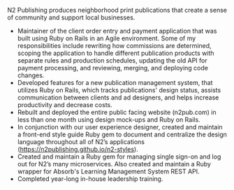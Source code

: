 N2 Publishing produces neighborhood print publications that create a sense of community and support local businesses.

-   Maintainer of the client order entry and payment application that was built using Ruby on Rails in an Agile environment. Some of my responsibilities include rewriting how commissions are determined, scoping the application to handle different publication products with separate rules and production schedules, updating the old API for payment processing, and reviewing, merging, and deploying code changes.
-   Developed features for a new publication management system, that utilizes Ruby on Rails, which tracks publications' design status, assists communication between clients and ad designers, and helps increase productivity and decrease costs.
-   Rebuilt and deployed the entire public facing website (n2pub.com) in less than one month using design mock-ups and Ruby on Rails.
-   In conjunction with our user experience designer, created and maintain a front-end style guide Ruby gem to document and centralize the design language throughout all of N2’s applications (https://n2publishing.github.io/n2-styles).
- Created and maintain a Ruby gem for managing single sign-on and log out for N2’s many microservices. Also created and maintain a Ruby wrapper for Absorb's Learning Management System REST API.
-   Completed year-long in-house leadership training.

